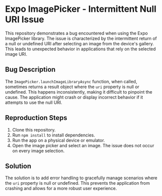 # Expo ImagePicker - Intermittent Null URI Issue

This repository demonstrates a bug encountered when using the Expo ImagePicker library.  The issue is characterized by the intermittent return of a null or undefined URI after selecting an image from the device's gallery. This leads to unexpected behavior in applications that rely on the selected image URI.

## Bug Description
The `ImagePicker.launchImageLibraryAsync` function, when called, sometimes returns a result object where the `uri` property is null or undefined. This happens inconsistently, making it difficult to pinpoint the cause. The application might crash or display incorrect behavior if it attempts to use the null URI.

## Reproduction Steps
1. Clone this repository.
2. Run `npm install` to install dependencies.
3. Run the app on a physical device or emulator.
4. Open the image picker and select an image.  The issue does not occur on every image selection.

## Solution
The solution is to add error handling to gracefully manage scenarios where the `uri` property is null or undefined.  This prevents the application from crashing and allows for a more robust user experience.
